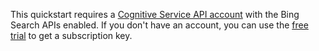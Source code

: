  This quickstart requires a [Cognitive Service API account](https://docs.microsoft.com/en-us/azure/cognitive-services/cognitive-services-apis-create-account) with the Bing Search APIs enabled. If you don't have an account, you can use the [free trial](https://azure.microsoft.com/en-us/try/cognitive-services/?api=bing-web-search-api) to get a subscription key.  
